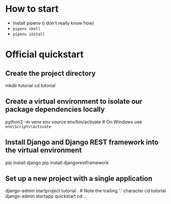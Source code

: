 # How to start

- Install pipenv (i don't really know how)
- `pipenv shell`
- `pipenv install`

# Official quickstart
## Create the project directory
mkdir tutorial
cd tutorial

## Create a virtual environment to isolate our package dependencies locally
python3 -m venv env
source env/bin/activate  # On Windows use `env\Scripts\activate`

## Install Django and Django REST framework into the virtual environment
pip install django
pip install djangorestframework

## Set up a new project with a single application
django-admin startproject tutorial .  # Note the trailing '.' character
cd tutorial
django-admin startapp quickstart
cd ..